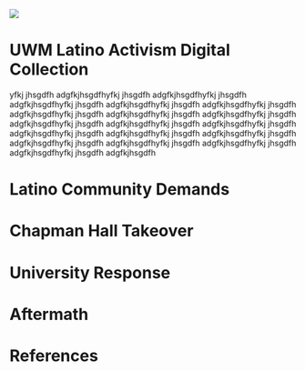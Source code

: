 

<a href="https://juncture-digital.org"><img src="https://juncture-digital.org/images/ve-button.png"></a>

<param ve-config 
       title="Latino Activism at the University of Wisconsin-Milwaukee"
       author="UWM Digital Collections and Initiatives"
       banner="https://collections.lib.uwm.edu/digital/api/singleitem/image/uwmactivism/53/default.jpg"
       layout="vertical">

<!-- Entities discussed throughout the essay are typically defined before the essay text and
     are thus available in all text.  Entity identifiers (QIDs) can be found in either
     Wikipedia or Wikidata (https://www.wikidata.org)> -->
<param ve-entity eid="Q1755318"> <!-- University of Wisconsin-Milwaukee -->


# UWM Latino Activism Digital Collection

yfkj jhsgdfh adgfkjhsgdfhyfkj jhsgdfh adgfkjhsgdfhyfkj jhsgdfh adgfkjhsgdfhyfkj jhsgdfh adgfkjhsgdfhyfkj jhsgdfh adgfkjhsgdfhyfkj jhsgdfh adgfkjhsgdfhyfkj jhsgdfh adgfkjhsgdfhyfkj jhsgdfh adgfkjhsgdfhyfkj jhsgdfh adgfkjhsgdfhyfkj jhsgdfh adgfkjhsgdfhyfkj jhsgdfh adgfkjhsgdfhyfkj jhsgdfh adgfkjhsgdfhyfkj jhsgdfh adgfkjhsgdfhyfkj jhsgdfh adgfkjhsgdfhyfkj jhsgdfh adgfkjhsgdfhyfkj jhsgdfh adgfkjhsgdfhyfkj jhsgdfh adgfkjhsgdfhyfkj jhsgdfh adgfkjhsgdfhyfkj jhsgdfh adgfkjhsgdfh

<param ve-image 
       label="Girl with a Pearl Earring" 
       description="painting by Johannes Vermeer" 
       license="public domain" 
       url="https://collections.lib.uwm.edu/digital/api/singleitem/image/uwmactivism/636/default.jpg">

# Latino Community Demands
# Chapman Hall Takeover
# University Response
# Aftermath
# References
